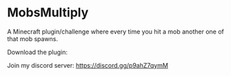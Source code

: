 # MobsMultiply
A Minecraft plugin/challenge where every time you hit a mob another one of that mob spawns.

Download the plugin: 

Join my discord server: https://discord.gg/p9ahZ7qymM

